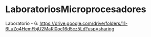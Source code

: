 # LaboratoriosMicroprocesadores

Laboratorio - 6: https://drive.google.com/drive/folders/11-6LuZo4HemFbjU2MaRl0oc16d5cz5Ld?usp=sharing
